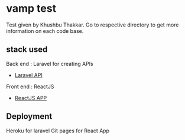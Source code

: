 # vamp test

Test given by Khushbu Thakkar.
Go to respective directory to get more information on each code base.

## stack used

Back end : Laravel for creating APIs

- [Laravel API](https://vamp-test.herokuapp.com/)

Front end : ReactJS

- [ReactJS APP](https://khushbuthakkar.github.io/vamp_test/)

## Deployment

Heroku for laravel
Git pages for React App
